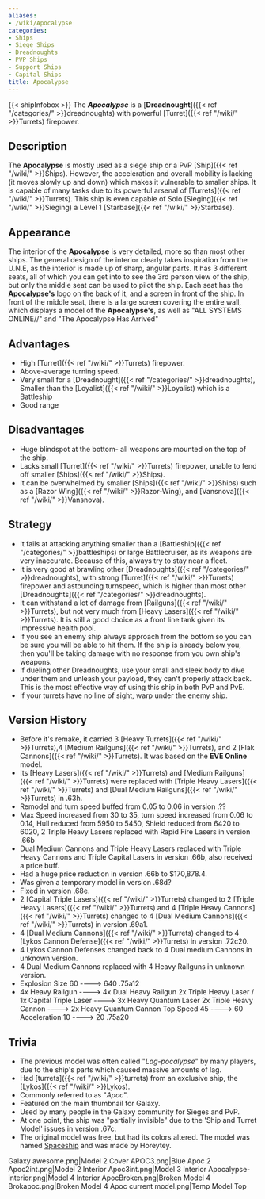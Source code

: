 ```yaml
---
aliases:
- /wiki/Apocalypse
categories:
- Ships
- Siege Ships
- Dreadnoughts
- PVP Ships
- Support Ships
- Capital Ships
title: Apocalypse
---
```


{{< shipInfobox >}} The **_Apocalypse_** is a [**Dreadnought**]({{< ref "/categories/" >}}dreadnoughts) with powerful [Turret]({{< ref "/wiki/" >}}Turrets) firepower. 

## Description

The **Apocalypse** is mostly used as a siege ship or a PvP [Ship]({{< ref "/wiki/" >}}Ships). However, the acceleration and overall mobility is lacking (it moves slowly up and down) which makes it vulnerable to smaller ships. It is capable of many tasks due to its powerful arsenal of [Turrets]({{< ref "/wiki/" >}}Turrets). This ship is even capable of Solo [Sieging]({{< ref "/wiki/" >}}Sieging) a Level 1 [Starbase]({{< ref "/wiki/" >}}Starbase).

## Appearance

The interior of the **Apocalypse** is very detailed, more so than most other ships. The general design of the interior clearly takes inspiration from the U.N.E, as the interior is made up of sharp, angular parts. It has 3 different seats, all of which you can get into to see the 3rd person view of the ship, but only the middle seat can be used to pilot the ship. Each seat has the **Apocalypse's** logo on the back of it, and a screen in front of the ship. In front of the middle seat, there is a large screen covering the entire wall, which displays a model of the **Apocalypse's**, as well as "ALL SYSTEMS ONLINE//" and "The Apocalypse Has Arrived"

## Advantages

- High [Turret]({{< ref "/wiki/" >}}Turrets) firepower.
- Above-average turning speed.
- Very small for a [Dreadnought]({{< ref "/categories/" >}}dreadnoughts), Smaller than the [Loyalist]({{< ref "/wiki/" >}}Loyalist) which is a Battleship
- Good range

## Disadvantages

- Huge blindspot at the bottom- all weapons are mounted on the top of the ship.
- Lacks small [Turret]({{< ref "/wiki/" >}}Turrets) firepower, unable to fend off smaller [Ships]({{< ref "/wiki/" >}}Ships).
- It can be overwhelmed by smaller [Ships]({{< ref "/wiki/" >}}Ships) such as a [Razor Wing]({{< ref "/wiki/" >}}Razor-Wing), and [Vansnova]({{< ref "/wiki/" >}}Vansnova).

## Strategy

- It fails at attacking anything smaller than a [Battleship]({{< ref "/categories/" >}}battleships) or large Battlecruiser, as its weapons are very inaccurate. Because of this, always try to stay near a fleet.
- It is very good at brawling other [Dreadnoughts]({{< ref "/categories/" >}}dreadnoughts), with strong [Turret]({{< ref "/wiki/" >}}Turrets) firepower and astounding turnspeed, which is higher than most other [Dreadnoughts]({{< ref "/categories/" >}}dreadnoughts).
- It can withstand a lot of damage from [Railguns]({{< ref "/wiki/" >}}Turrets), but not very much from [Heavy Lasers]({{< ref "/wiki/" >}}Turrets). It is still a good choice as a front line tank given its impressive health pool.
- If you see an enemy ship always approach from the bottom so you can be sure you will be able to hit them. If the ship is already below you, then you'll be taking damage with no response from you own ship's weapons.
- If dueling other Dreadnoughts, use your small and sleek body to dive under them and unleash your payload, they can't properly attack back. This is the most effective way of using this ship in both PvP and PvE.
- If your turrets have no line of sight, warp under the enemy ship.

## Version History 

- Before it's remake, it carried 3 [Heavy Turrets]({{< ref "/wiki/" >}}Turrets),4 [Medium Railguns]({{< ref "/wiki/" >}}Turrets), and 2 [Flak Cannons]({{< ref "/wiki/" >}}Turrets). It was based on the **EVE Online** model.
- Its [Heavy Lasers]({{< ref "/wiki/" >}}Turrets) and [Medium Railguns]({{< ref "/wiki/" >}}Turrets) were replaced with [Triple Heavy Lasers]({{< ref "/wiki/" >}}Turrets) and [Dual Medium Railguns]({{< ref "/wiki/" >}}Turrets) in .63h.
- Remodel and turn speed buffed from 0.05 to 0.06 in version .??
- Max Speed increased from 30 to 35, turn speed increased from 0.06 to 0.14, Hull reduced from 5950 to 5450, Shield reduced from 6420 to 6020, 2 Triple Heavy Lasers replaced with Rapid Fire Lasers in version .66b
- Dual Medium Cannons and Triple Heavy Lasers replaced with Triple Heavy Cannons and Triple Capital Lasers in version .66b, also received a price buff.
- Had a huge price reduction in version .66b to $170,878.4.
- Was given a temporary model in version .68d?
- Fixed in version .68e.
- 2 [Capital Triple Lasers]({{< ref "/wiki/" >}}Turrets) changed to 2 [Triple Heavy Lasers]({{< ref "/wiki/" >}}Turrets) and 4 [Triple Heavy Cannons]({{< ref "/wiki/" >}}Turrets) changed to 4 [Dual Medium Cannons]({{< ref "/wiki/" >}}Turrets) in version .69a1.
- 4 [Dual Medium Cannons]({{< ref "/wiki/" >}}Turrets) changed to 4 [Lykos Cannon Defense]({{< ref "/wiki/" >}}Turrets) in version .72c20.
- 4 Lykos Cannon Defenses changed back to 4 Dual medium Cannons in unknown version.
- 4 Dual Medium Cannons replaced with 4 Heavy Railguns in unknown version.
- Explosion Size 60 ----> 640 .75a12
- 4x Heavy Railgun ----> 4x Dual Heavy Railgun 2x Triple Heavy Laser / 1x Capital Triple Laser ----> 3x Heavy Quantum Laser 2x Triple Heavy Cannon ----> 2x Heavy Quantum Cannon Top Speed 45 ----> 60 Acceleration 10 ----> 20 .75a20

## Trivia

- The previous model was often called "_Lag-pocalypse_" by many players, due to the ship's parts which caused massive amounts of lag.
- Had [turrets]({{< ref "/wiki/" >}}turrets) from an exclusive ship, the [Lykos]({{< ref "/wiki/" >}}Lykos).
- Commonly referred to as "_Apoc_". 
- Featured on the main thumbnail for Galaxy.
- Used by many people in the Galaxy community for Sieges and PvP.
- At one point, the ship was "partially invisible" due to the 'Ship and Turret Model' issues in version .67c.
- The original model was free, but had its colors altered. The model was named [Spaceship](https://www.roblox.com/library/36420606/Spaceship) and was made by Horeytey.

Galaxy awesome.png|Model 2 Cover APOC3.png|Blue Apoc 2 Apoc2int.png|Model 2 Interior Apoc3int.png|Model 3 Interior Apocalypse-interior.png|Model 4 Interior ApocBroken.png|Broken Model 4 Brokapoc.png|Broken Model 4 Apoc current model.png|Temp Model Top